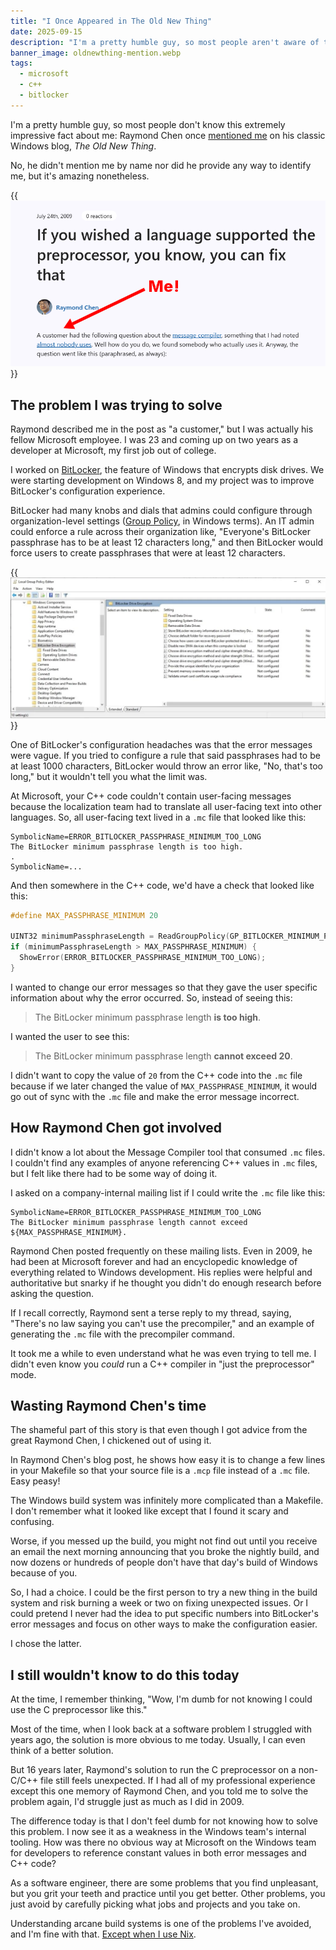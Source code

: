 ```yaml
---
title: "I Once Appeared in The Old New Thing"
date: 2025-09-15
description: "I'm a pretty humble guy, so most people aren't aware of this extremely impressive fact about me: Raymond Chen once mentioned me on his classic Windows blog, The Old New Thing."
banner_image: oldnewthing-mention.webp
tags:
  - microsoft
  - c++
  - bitlocker
---
```


I'm a pretty humble guy, so most people don't know this extremely impressive fact about me: Raymond Chen once [mentioned me](https://devblogs.microsoft.com/oldnewthing/20090724-00/?p=17373) on his classic Windows blog, _The Old New Thing_.

No, he didn't mention me by name nor did he provide any way to identify me, but it's amazing nonetheless.

{{<img src="oldnewthing-mention.webp" max-width="600px" caption="In 2009, Raymond Chen [mentioned me](https://devblogs.microsoft.com/oldnewthing/20090724-00/?p=17373) in an issue of *The Old New Thing*.">}}

## The problem I was trying to solve

Raymond described me in the post as "a customer," but I was actually his fellow Microsoft employee. I was 23 and coming up on two years as a developer at Microsoft, my first job out of college.

I worked on [BitLocker](https://en.wikipedia.org/wiki/BitLocker), the feature of Windows that encrypts disk drives. We were starting development on Windows 8, and my project was to improve BitLocker's configuration experience.

BitLocker had many knobs and dials that admins could configure through organization-level settings ([Group Policy](https://en.wikipedia.org/wiki/Group_Policy), in Windows terms). An IT admin could enforce a rule across their organization like, "Everyone's BitLocker passphrase has to be at least 12 characters long," and then BitLocker would force users to create passphrases that were at least 12 characters.

{{<img src="bitlocker-group-policy.webp" max-width="800px" caption="BitLocker's configuration options, viewed through the Window Group Policy editor">}}

One of BitLocker's configuration headaches was that the error messages were vague. If you tried to configure a rule that said passphrases had to be at least 1000 characters, BitLocker would throw an error like, "No, that's too long," but it wouldn't tell you what the limit was.

At Microsoft, your C++ code couldn't contain user-facing messages because the localization team had to translate all user-facing text into other languages. So, all user-facing text lived in a `.mc` file that looked like this:

```text
SymbolicName=ERROR_BITLOCKER_PASSPHRASE_MINIMUM_TOO_LONG
The BitLocker minimum passphrase length is too high.
.
SymbolicName=...
```

And then somewhere in the C++ code, we'd have a check that looked like this:

```c++
#define MAX_PASSPHRASE_MINIMUM 20

UINT32 minimumPassphraseLength = ReadGroupPolicy(GP_BITLOCKER_MINIMUM_PASSPHRASE_LENGTH);
if (minimumPassphraseLength > MAX_PASSPHRASE_MINIMUM) {
  ShowError(ERROR_BITLOCKER_PASSPHRASE_MINIMUM_TOO_LONG);
}
```

I wanted to change our error messages so that they gave the user specific information about why the error occurred. So, instead of seeing this:

> The BitLocker minimum passphrase length **is too high**.

I wanted the user to see this:

> The BitLocker minimum passphrase length **cannot exceed 20**.

I didn't want to copy the value of `20` from the C++ code into the `.mc` file because if we later changed the value of `MAX_PASSPHRASE_MINIMUM`, it would go out of sync with the `.mc` file and make the error message incorrect.

## How Raymond Chen got involved

I didn't know a lot about the Message Compiler tool that consumed `.mc` files. I couldn't find any examples of anyone referencing C++ values in `.mc` files, but I felt like there had to be some way of doing it.

I asked on a company-internal mailing list if I could write the `.mc` file like this:

```text
SymbolicName=ERROR_BITLOCKER_PASSPHRASE_MINIMUM_TOO_LONG
The BitLocker minimum passphrase length cannot exceed ${MAX_PASSPHRASE_MINIMUM}.
```

Raymond Chen posted frequently on these mailing lists. Even in 2009, he had been at Microsoft forever and had an encyclopedic knowledge of everything related to Windows development. His replies were helpful and authoritative but snarky if he thought you didn't do enough research before asking the question.

If I recall correctly, Raymond sent a terse reply to my thread, saying, "There's no law saying you can't use the precompiler," and an example of generating the `.mc` file with the precompiler command.

It took me a while to even understand what he was even trying to tell me. I didn't even know you _could_ run a C++ compiler in "just the preprocessor" mode.

## Wasting Raymond Chen's time

The shameful part of this story is that even though I got advice from the great Raymond Chen, I chickened out of using it.

In Raymond Chen's blog post, he shows how easy it is to change a few lines in your Makefile so that your source file is a `.mcp` file instead of a `.mc` file. Easy peasy!

The Windows build system was infinitely more complicated than a Makefile. I don't remember what it looked like except that I found it scary and confusing.

Worse, if you messed up the build, you might not find out until you receive an email the next morning announcing that you broke the nightly build, and now dozens or hundreds of people don't have that day's build of Windows because of you.

So, I had a choice. I could be the first person to try a new thing in the build system and risk burning a week or two on fixing unexpected issues. Or I could pretend I never had the idea to put specific numbers into BitLocker's error messages and focus on other ways to make the configuration easier.

I chose the latter.

## I still wouldn't know to do this today

At the time, I remember thinking, "Wow, I'm dumb for not knowing I could use the C preprocessor like this."

Most of the time, when I look back at a software problem I struggled with years ago, the solution is more obvious to me today. Usually, I can even think of a better solution.

But 16 years later, Raymond's solution to run the C preprocessor on a non-C/C++ file still feels unexpected. If I had all of my professional experience except this one memory of Raymond Chen, and you told me to solve the problem again, I'd struggle just as much as I did in 2009.

The difference today is that I don't feel dumb for not knowing how to solve this problem. I now see it as a weakness in the Windows team's internal tooling. How was there no obvious way at Microsoft on the Windows team for developers to reference constant values in both error messages and C++ code?

As a software engineer, there are some problems that you find unpleasant, but you grit your teeth and practice until you get better. Other problems, you just avoid by carefully picking what jobs and projects and you take on.

Understanding arcane build systems is one of the problems I've avoided, and I'm fine with that. [Except when I use Nix](/solo-developer-year-7/#nix).

